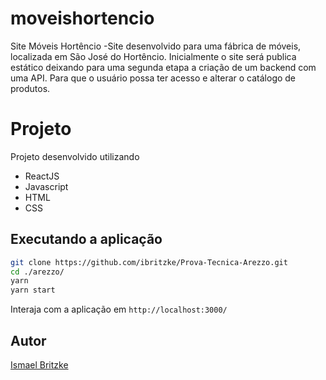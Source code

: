 # moveishortencio
Site Móveis Hortêncio
-Site desenvolvido para uma fábrica de móveis, localizada em São José do Hortêncio. 
Inicialmente o site será publica estático deixando para uma segunda etapa a criação de um backend com uma API.
Para que o usuário possa ter acesso e alterar o catálogo de produtos.

# Projeto
Projeto desenvolvido utilizando 
- ReactJS
- Javascript
- HTML
- CSS

## Executando a aplicação
```BASH
git clone https://github.com/ibritzke/Prova-Tecnica-Arezzo.git
cd ./arezzo/
yarn
yarn start
```
Interaja com a aplicação em `http://localhost:3000/`


## Autor
[Ismael Britzke](https://github.com/ibritzke)
